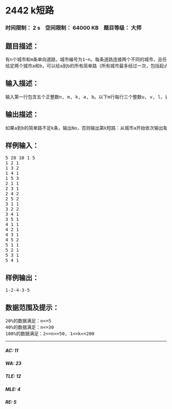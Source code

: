 # 2442 k短路   
### 时间限制： 2 s&nbsp;&nbsp;&nbsp;&nbsp;空间限制： 64000 KB&nbsp;&nbsp;&nbsp;&nbsp;题目等级： 大师  
## 题目描述：  

<pre>
有n个城市和m条单向道路，城市编号为1~n。每条道路连接两个不同的城市，且任意两条道路要么起点不同要么终点不同，因此n和m满足m<=n(n-1)。
给定两个城市a和b，可以给a到b的所有简单路（所有城市最多经过一次，包括起点和终点）排序：先按长度从小到大排序，长度相同时按照字典序从小到大排序。你的任务是求出a到b的第k短路。
</pre>
  
  
## 输入描述：  

<pre>
输入第一行包含五个正整数n, m, k, a, b。以下m行每行三个整数u, v, l，表示从城市u到城市v有一条长度为l的单向道路。
</pre>
  
  
## 输出描述：  

<pre>
如果a到b的简单路不足k条，输出No，否则输出第k短路：从城市a开始依次输出每个到达的城市，直到城市b，中间用减号"-"分割。
</pre>
  
  
## 样例输入：  

<pre>
5 20 10 1 5
1 2 1
1 3 2
1 4 1
1 5 3
2 1 1
2 3 1
2 4 2
2 5 2
3 1 1
3 2 2
3 4 1
3 5 1
4 1 1
4 2 1
4 3 1
4 5 2
5 1 1
5 2 1
5 3 1
5 4 1
</pre>
  
  
## 样例输出：  

<pre>
1-2-4-3-5
</pre>
  
  
## 数据范围及提示：  

<pre>
20%的数据满足：n<=5
40%的数据满足：n<=30
100%的数据满足：2<=n<=50, 1<=k<=200
</pre>
  
  
***  

##### AC: 11  
##### WA: 23  
##### TLE: 12  
##### MLE: 4  
##### RE: 5  
